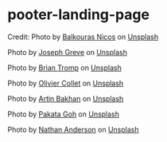 # pooter-landing-page

Credit:
Photo by <a href="https://unsplash.com/@ba1kouras?utm_source=unsplash&utm_medium=referral&utm_content=creditCopyText">Balkouras Nicos</a> on <a href="https://unsplash.com/s/photos/pc-build?utm_source=unsplash&utm_medium=referral&utm_content=creditCopyText">Unsplash</a>

Photo by <a href="https://unsplash.com/@lime517?utm_source=unsplash&utm_medium=referral&utm_content=creditCopyText">Joseph Greve</a> on <a href="https://unsplash.com/s/photos/pc-case?utm_source=unsplash&utm_medium=referral&utm_content=creditCopyText">Unsplash</a>

Photo by <a href="https://unsplash.com/@84media?utm_source=unsplash&utm_medium=referral&utm_content=creditCopyText">Brian Tromp</a> on <a href="https://unsplash.com/s/photos/pc-case?utm_source=unsplash&utm_medium=referral&utm_content=creditCopyText">Unsplash</a>

Photo by <a href="https://unsplash.com/@ocollet?utm_source=unsplash&utm_medium=referral&utm_content=creditCopyText">Olivier Collet</a> on <a href="https://unsplash.com/s/photos/pc-case?utm_source=unsplash&utm_medium=referral&utm_content=creditCopyText">Unsplash</a>

Photo by <a href="https://unsplash.com/@artinbakhan?utm_source=unsplash&utm_medium=referral&utm_content=creditCopyText">Artin Bakhan</a> on <a href="https://unsplash.com/s/photos/laptop-gaming?utm_source=unsplash&utm_medium=referral&utm_content=creditCopyText">Unsplash</a>

Photo by <a href="https://unsplash.com/@pakata?utm_source=unsplash&utm_medium=referral&utm_content=creditCopyText">Pakata Goh</a> on <a href="https://unsplash.com/s/photos/pc-accessories?utm_source=unsplash&utm_medium=referral&utm_content=creditCopyText">Unsplash</a>

Photo by <a href="https://unsplash.com/es/@nathananderson?utm_source=unsplash&utm_medium=referral&utm_content=creditCopyText">Nathan Anderson</a> on <a href="https://unsplash.com/s/photos/pc-case?utm_source=unsplash&utm_medium=referral&utm_content=creditCopyText">Unsplash</a>
